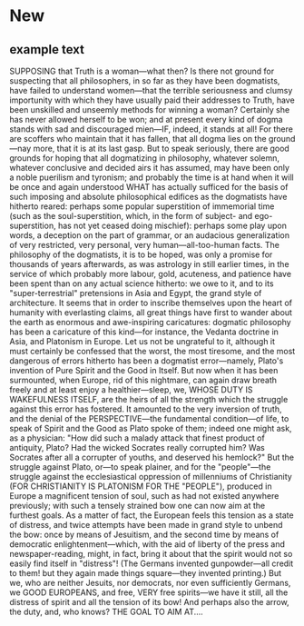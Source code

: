 
# New


## example text
<div>

SUPPOSING that Truth is a woman—what then? Is there not ground for suspecting that all philosophers, in so far as they have been dogmatists, have failed to understand women—that the terrible seriousness and clumsy importunity with which they have usually paid their addresses to Truth, have been unskilled and unseemly methods for winning a woman? Certainly she has never allowed herself to be won; and at present every kind of dogma stands with sad and discouraged mien—IF, indeed, it stands at all! For there are scoffers who maintain that it has fallen, that all dogma lies on the ground—nay more, that it is at its last gasp. But to speak seriously, there are good grounds for hoping that all dogmatizing in philosophy, whatever solemn, whatever conclusive and decided airs it has assumed, may have been only a noble puerilism and tyronism; and probably the time is at hand when it will be once and again understood WHAT has actually sufficed for the basis of such imposing and absolute philosophical edifices as the dogmatists have hitherto reared: perhaps some popular superstition of immemorial time (such as the soul-superstition, which, in the form of subject- and ego-superstition, has not yet ceased doing mischief): perhaps some play upon words, a deception on the part of grammar, or an audacious generalization of very restricted, very personal, very human—all-too-human facts. The philosophy of the dogmatists, it is to be hoped, was only a promise for thousands of years afterwards, as was astrology in still earlier times, in the service of which probably more labour, gold, acuteness, and patience have been spent than on any actual science hitherto: we owe to it, and to its "super-terrestrial" pretensions in Asia and Egypt, the grand style of architecture. It seems that in order to inscribe themselves upon the heart of humanity with everlasting claims, all great things have first to wander about the earth as enormous and awe-inspiring caricatures: dogmatic philosophy has been a caricature of this kind—for instance, the Vedanta doctrine in Asia, and Platonism in Europe. Let us not be ungrateful to it, although it must certainly be confessed that the worst, the most tiresome, and the most dangerous of errors hitherto has been a dogmatist error—namely, Plato's invention of Pure Spirit and the Good in Itself. But now when it has been surmounted, when Europe, rid of this nightmare, can again draw breath freely and at least enjoy a healthier—sleep, we, WHOSE DUTY IS WAKEFULNESS ITSELF, are the heirs of all the strength which the struggle against this error has fostered. It amounted to the very inversion of truth, and the denial of the PERSPECTIVE—the fundamental condition—of life, to speak of Spirit and the Good as Plato spoke of them; indeed one might ask, as a physician: "How did such a malady attack that finest product of antiquity, Plato? Had the wicked Socrates really corrupted him? Was Socrates after all a corrupter of youths, and deserved his hemlock?" But the struggle against Plato, or—to speak plainer, and for the "people"—the struggle against the ecclesiastical oppression of millenniums of Christianity (FOR CHRISTIANITY IS PLATONISM FOR THE "PEOPLE"), produced in Europe a magnificent tension of soul, such as had not existed anywhere previously; with such a tensely strained bow one can now aim at the furthest goals. As a matter of fact, the European feels this tension as a state of distress, and twice attempts have been made in grand style to unbend the bow: once by means of Jesuitism, and the second time by means of democratic enlightenment—which, with the aid of liberty of the press and newspaper-reading, might, in fact, bring it about that the spirit would not so easily find itself in "distress"! (The Germans invented gunpowder—all credit to them! but they again made things square—they invented printing.) But we, who are neither Jesuits, nor democrats, nor even sufficiently Germans, we GOOD EUROPEANS, and free, VERY free spirits—we have it still, all the distress of spirit and all the tension of its bow! And perhaps also the arrow, the duty, and, who knows? THE GOAL TO AIM AT....






























  
</div>
